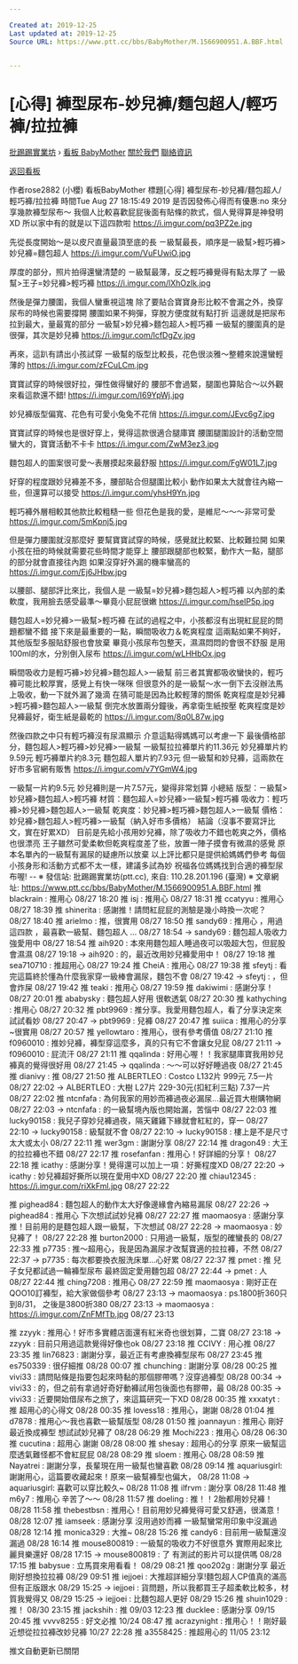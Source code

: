 ```yaml
---

Created at: 2019-12-25
Last updated at: 2019-12-25
Source URL: https://www.ptt.cc/bbs/BabyMother/M.1566900951.A.BBF.html


---
```


# [心得] 褲型尿布-妙兒褲/麵包超人/輕巧褲/拉拉褲


[批踢踢實業坊](https://www.ptt.cc/bbs/) › [看板 BabyMother](https://www.ptt.cc/bbs/BabyMother/index.html) [關於我們](https://www.ptt.cc/about.html) [聯絡資訊](https://www.ptt.cc/contact.html)

[返回看板](https://www.ptt.cc/bbs/BabyMother/index.html)

作者rose2882 (小櫻)
看板BabyMother
標題\[心得\] 褲型尿布-妙兒褲/麵包超人/輕巧褲/拉拉褲
時間Tue Aug 27 18:15:49 2019
是否因發佈心得而有優惠:no 來分享幾款褲型尿布～ 我個人比較喜歡屁屁後面有貼條的款式，個人覺得算是神發明XD 所以家中有的就是以下這四款啦 <https://i.imgur.com/pq3PZ2e.jpg>

先從長度開始～是以皮尺直量最頂至底的長 ㄧ級幫最長，順序是一級幫>輕巧褲>妙兒褲=麵包超人 <https://i.imgur.com/VuFUwiO.jpg>

厚度的部分，照片拍得還蠻清楚的 ㄧ級幫最薄，反之輕巧褲覺得有點太厚了 一級幫>王子=妙兒褲>輕巧褲 <https://i.imgur.com/lXhOzIk.jpg>

然後是彈力腰圍，我個人蠻重視這塊 除了要貼合寶寶身形比較不會漏之外，換穿尿布的時候也需要撐開 腰圍如果不夠彈，穿脫方便度就有點打折 這邊就是把尿布拉到最大，量最寬的部分 一級幫>妙兒褲>麵包超人>輕巧褲 一級幫的腰圍真的是很彈，其次是妙兒褲 <https://i.imgur.com/lcfDgZv.jpg>

再來，這趴有請出小孩試穿 一級幫的版型比較長，花色很淡雅～整體來說還蠻輕薄的 <https://i.imgur.com/zFCuLCm.jpg>

寶寶試穿的時候很好拉，彈性做得蠻好的 腰部不會過緊，腿圍也算貼合～以外觀來看這款還不錯! <https://i.imgur.com/I69YpWj.jpg>

妙兒褲版型偏寬、花色有可愛小兔兔不花俏 <https://i.imgur.com/JEvc6g7.jpg>

寶寶試穿的時候也是很好穿上，覺得這款很適合腿庫寶 腰圍腿圍設計的活動空間蠻大的，寶寶活動不卡卡 <https://i.imgur.com/ZwM3ez3.jpg>

麵包超人的圖案很可愛～表層摸起來最舒服 <https://i.imgur.com/FgW01L7.jpg>

好穿的程度跟妙兒褲差不多，腰部貼合但腿圍比較小 動作如果太大就會往內縮一些，但還算可以接受 <https://i.imgur.com/yhsH9Yn.jpg>

輕巧褲外層相較其他款比較粗糙一些 但花色是我的愛，是維尼～～～非常可愛 <https://i.imgur.com/5mKpnj5.jpg>

但是彈力腰圍就沒那麼好 要幫寶寶試穿的時候，感覺就比較緊、比較難拉開 如果小孩在扭的時候就需要花些時間才能穿上 腰部跟腿部也較緊，動作大一點，腿部的部分就會直接往內跑 如果沒穿好外漏的機率蠻高的 <https://i.imgur.com/Ej6JHbw.jpg>

以腰部、腿部評比來比，我個人是 一級幫=妙兒褲>麵包超人>輕巧褲 以內部的柔軟度，我用臉去感受最準～畢竟小屁屁很嫩 <https://i.imgur.com/hseIP5p.jpg>

麵包超人=妙兒褲>一級幫>輕巧褲 在試的過程之中，小孩都沒有出現紅屁屁的問題都蠻不錯 接下來是最重要的一點，瞬間吸收力＆乾爽程度 這兩點如果不夠好，其他版型多服貼舒服也會放棄 畢竟小孩尿布包整天，濕濕悶悶的會很不舒服 是用100ml的水，分別倒入尿布 <https://i.imgur.com/wLHHbOx.jpg>

瞬間吸收力是輕巧褲>妙兒褲>麵包超人>一級幫 前三者其實都吸收蠻快的，輕巧褲可能比較厚實，感覺上有快一咪咪 但很意外的是一級幫～水一倒下去沒辦法馬上吸收，動一下就外漏了幾滴 在猜可能是因為比較輕薄的關係 乾爽程度是妙兒褲>輕巧褲>麵包超人>一級幫 倒完水放置兩分鐘後，再拿衛生紙按壓 乾爽程度是妙兒褲最好，衛生紙是最乾的 <https://i.imgur.com/8q0L87w.jpg>

然後四款之中只有輕巧褲沒有尿濕顯示 介意這點得媽媽可以考慮一下 最後價格部分，麵包超人>輕巧褲>妙兒褲>一級幫 一級幫拉拉褲單片約11.36元 妙兒褲單片約9.59元 輕巧褲單片約8.3元 麵包超人單片約7.93元 但一級幫和妙兒褲，這兩款在好市多官網有販售 <https://i.imgur.com/v7YGmW4.jpg>

一級幫一片約9.5元 妙兒褲則是一片7.57元，變得非常划算 小總結 版型：ㄧ級幫>妙兒褲>麵包超人>輕巧褲 材質：麵包超人=妙兒褲>一級幫>輕巧褲 吸收力：輕巧褲>妙兒褲>麵包超人>一級幫 乾爽度：妙兒褲>輕巧褲>麵包超人>一級幫 價格：妙兒褲>麵包超人>輕巧褲>一級幫（納入好市多價格） 結論（沒事不要寫評比文，實在好累XD） 目前是先給小孩用妙兒褲，除了吸收力不錯也乾爽之外，價格也很漂亮 王子雖然可愛柔軟但乾爽程度差了些，放置一陣子摸會有微濕的感覺 原本名單內的一級幫有漏尿的疑慮所以放棄 以上評比都只是提供給媽媽們參考 每個小孩身形和活動方式都不太一樣，建議多試為妙 祝福各位媽媽找到合適的褲型尿布喔! -- ※ 發信站: 批踢踢實業坊(ptt.cc), 來自: 110.28.201.196 (臺灣) ※ 文章網址: <https://www.ptt.cc/bbs/BabyMother/M.1566900951.A.BBF.html>
推 blackrain : 推用心 08/27 18:20
推 isj : 推用心 08/27 18:31
推 ccatyyu : 推用心 08/27 18:39
推 shinerita : 感謝推！請問紅屁屁的測驗是幾小時換一次呢？ 08/27 18:40
推 arielmo : 推，很實用 08/27 18:50
推 sandy69 : 推用心 ，用過這四款 ，最喜歡一級幫、麵包超人 … 08/27 18:54
→ sandy69 : 麵包超人吸收力強愛用中 08/27 18:54
推 aih920 : 本來用麵包超人睡過夜可以吸超大包，但屁股會濕濕 08/27 19:18
→ aih920 : 的，最近改用妙兒褲愛用中！ 08/27 19:18
推 sea710710 : 推超用心 08/27 19:24
推 CheiA : 推用心 08/27 19:38
推 sfeytj : 看完這篇終於懂為什麼我家穿一級棒會漏尿，麵包不會 08/27 19:42
→ sfeytj : ，但會炸屎 08/27 19:42
推 teaki : 推用心 08/27 19:59
推 dakiwimi : 感謝分享！ 08/27 20:01
推 ababysky : 麵包超人好用 很軟透氣 08/27 20:30
推 kathyching : 推用心 08/27 20:32
推 pbt9969 : 推分享。我愛用麵包超人，看了分享決定來試試看妙 08/27 20:47
→ pbt9969 : 兒褲 08/27 20:47
推 suiica : 推用心的分享~很實用 08/27 20:57
推 yellowtaro : 推用心，很有參考價值 08/27 21:10
推 f0960010 : 推妙兒褲，褲型穿這麼多，真的只有它不會讓女兒屁 08/27 21:11
→ f0960010 : 屁流汗 08/27 21:11
推 qqalinda : 好用心喔！！我家腿庫寶我用妙兒褲真的覺得很好用 08/27 21:45
→ qqalinda : ～～可以好好睡過夜 08/27 21:45
推 dianivy : 推 08/27 21:50
推 ALBERTLEO : Costco L132片 999元 7.5一片 08/27 22:02
→ ALBERTLEO : 大樹 L27片 229-30元(扣紅利三點) 7.37一片 08/27 22:02
推 ntcnfafa : 為何我家的用妙而褲過夜必漏尿...最近買大樹購物網 08/27 22:03
→ ntcnfafa : 的一級幫境內版也開始漏，苦惱中 08/27 22:03
推 lucky90158 : 我兒子穿妙兒褲過夜，隔天雞雞下緣就會紅紅的，穿一 08/27 22:10
→ lucky90158 : 級幫就不會 08/27 22:10
→ lucky90158 : 樓上是不是尺寸太大或太小 08/27 22:11
推 wer3gm : 謝謝分享 08/27 22:14
推 dragon49 : 大王的拉拉褲也不錯 08/27 22:17
推 rosefanfan : 推用心！好詳細的分享！ 08/27 22:18
推 icathy : 感謝分享！覺得還可以加上一項：好撕程度XD 08/27 22:20
→ icathy : 妙兒褲超好撕所以現在愛用中XD 08/27 22:20
推 chiau12345 : <https://i.imgur.com/riXkFml.jpg> 08/27 22:22

推 pighead84 : 麵包超人的動作太大好像邊緣會內縮易漏尿 08/27 22:26
→ pighead84 : 推用心 下次想試試妙兒褲 08/27 22:27
推 maomaosya : 感謝分享推！目前用的是麵包超人跟一級幫，下次想試 08/27 22:28
→ maomaosya : 妙兒褲了！ 08/27 22:28
推 burton2000 : 只用過一級幫，版型的確蠻長的 08/27 22:33
推 p7735 : 推～超用心，我是因為漏尿才改幫寶適的拉拉褲，不然 08/27 22:37
→ p7735 : 每次都要換衣服洗床單...心好累 08/27 22:37
推 pmet : 推 兒子女兒都試過一輪褲型尿布 最終固定愛用麵包超 08/27 22:44
→ pmet : 人 08/27 22:44
推 ching7208 : 推用心 08/27 22:59
推 maomaosya : 剛好正在QOO10訂褲型，給大家做個參考 08/27 23:13
→ maomaosya : ps.1800折360只到8/31， 之後是3800折380 08/27 23:13
→ maomaosya : <https://i.imgur.com/ZnFMfTb.jpg> 08/27 23:13

推 zzyyk : 推用心！好市多實體店面還有紅米奇也很划算，二寶 08/27 23:18
→ zzyyk : 目前只用過這款覺得好像也ok 08/27 23:18
推 CCIVY : 用心推 08/27 23:35
推 lin76823 : 謝謝分享，最近正有考慮換褲型尿布 08/27 23:45
推 es750339 : 很仔細推 08/28 00:07
推 chunching : 謝謝分享 08/28 00:25
推 vivi33 : 請問貼條是指要包起來時黏的那個膠帶嗎？沒穿過褲型 08/28 00:34
→ vivi33 : 的，但之前有拿過好奇好動褲試用包後面也有膠帶，最 08/28 00:35
→ vivi33 : 近要開始借尿布之旅了，來這篇研究一下XD 08/28 00:35
推 xxxatyt : 推 超用心的心得文 08/28 00:35
推 lovess18 : 推用心，謝謝 08/28 01:04
推 d7878 : 推用心～我也喜歡一級幫版型 08/28 01:50
推 joannayun : 推用心 剛好最近換成褲型 想試試妙兒褲了 08/28 06:29
推 Mochi223 : 推用心 08/28 06:30
推 cucutina : 超用心 謝謝 08/28 08:00
推 shesay : 超用心的分享 原來一級幫這麼透氣難怪都不會紅屁屁 08/28 08:29
推 sloem : 推用心 08/28 08:59
推 Nayatrei : 謝謝分享，長輩現在用一級幫也蠻喜歡 08/28 09:14
推 aquariusgirl: 謝謝用心，這篇要收藏起來！原來一級幫褲型也偏大， 08/28 11:08
→ aquariusgirl: 喜歡可以穿比較久~ 08/28 11:08
推 ilfrvm : 謝分享 08/28 11:48
推 m6y7 : 推用心 辛苦了～～ 08/28 11:57
推 doeling : 推！！2胎都用妙兒褲！ 08/28 11:58
推 thebestbsn : 推用心！目前用妙兒褲覺得可愛又舒適，很滿意！ 08/28 12:07
推 iamseek : 感謝分享 沒用過妙而褲 一級幫蠻常用印象中沒漏過 08/28 12:14
推 monica329 : 大推~ 08/28 15:26
推 candy6 : 目前用一級幫還沒漏過 08/28 16:14
推 mouse800819 : 一級幫的吸收力不好很意外 實際用起來比麗貝樂還好 08/28 17:15
→ mouse800819 : 了 有測試的影片可以提供嗎 08/28 17:15
推 babysue : 立馬買來用看看！ 08/29 08:21
推 qoo202g : 謝謝分享 最近剛好想換拉拉褲 08/29 09:51
推 iejjoei : 大推超詳細分享!麵包超人CP值真的滿高但有正版跟水 08/29 15:25
→ iejjoei : 貨問題，所以我都買王子超柔軟比較多，材質我覺得又 08/29 15:25
→ iejjoei : 比麵包超人更好 08/29 15:26
推 shuin1029 : 推！ 08/30 23:15
推 jackshih : 推 09/03 12:23
推 ducklee : 感謝分享 09/15 20:45
推 vvvv8255 : 好文必推 10/24 08:47
推 acrazynight : 推用心！！剛好最近想從拉拉褲改妙兒褲 10/27 22:28
推 a3558425 : 推超用心的 11/05 23:12

推文自動更新已關閉

